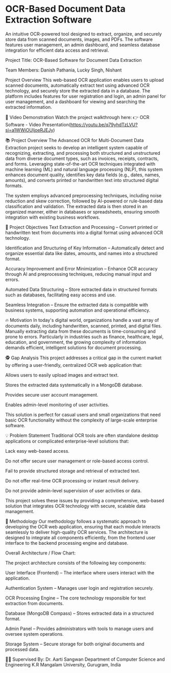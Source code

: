 # OCR-Based Document Data Extraction Software
An intuitive OCR-powered tool designed to extract, organize, and securely store data from scanned documents, images, and PDFs. The software features user management, an admin dashboard, and seamless database integration for efficient data access and retrieval.

Project Title:
OCR-Based Software for Document Data Extraction

Team Members:
Danish Pathania, Lucky Singh, Nishant

Project Overview
This web-based OCR application enables users to upload scanned documents, automatically extract text using advanced OCR technology, and securely store the extracted data in a database. The platform includes features for user registration and login, an admin panel for user management, and a dashboard for viewing and searching the extracted information.

🎥 Video Demonstration
Watch the project walkthrough here:
👉 OCR Software - Video Presentation(https://youtu.be/q79yhdTzLVU?si=a1WWiOUljoeRJEJy)

📚 Project Overview
The Advanced OCR for Multi-Document Data Extraction project seeks to develop an intelligent system capable of recognizing, extracting, and processing both structured and unstructured data from diverse document types, such as invoices, receipts, contracts, and forms. Leveraging state-of-the-art OCR techniques integrated with machine learning (ML) and natural language processing (NLP), this system enhances document quality, identifies key data fields (e.g., dates, names, amounts), and converts printed or handwritten text into structured digital formats.

The system employs advanced preprocessing techniques, including noise reduction and skew correction, followed by AI-powered or rule-based data classification and validation. The extracted data is then stored in an organized manner, either in databases or spreadsheets, ensuring smooth integration with existing business workflows.

🎯 Project Objectives
Text Extraction and Processing – Convert printed or handwritten text from documents into a digital format using advanced OCR technology.

Identification and Structuring of Key Information – Automatically detect and organize essential data like dates, amounts, and names into a structured format.

Accuracy Improvement and Error Minimization – Enhance OCR accuracy through AI and preprocessing techniques, reducing manual input and errors.

Automated Data Structuring – Store extracted data in structured formats such as databases, facilitating easy access and use.

Seamless Integration – Ensure the extracted data is compatible with business systems, supporting automation and operational efficiency.

🔥 Motivation
In today's digital world, organizations handle a vast array of documents daily, including handwritten, scanned, printed, and digital files. Manually extracting data from these documents is time-consuming and prone to errors. Particularly in industries such as finance, healthcare, legal, education, and government, the growing complexity of information demands efficient, intelligent solutions for document processing.

🕵️ Gap Analysis
This project addresses a critical gap in the current market by offering a user-friendly, centralized OCR web application that:

Allows users to easily upload images and extract text.

Stores the extracted data systematically in a MongoDB database.

Provides secure user account management.

Enables admin-level monitoring of user activities.

This solution is perfect for casual users and small organizations that need basic OCR functionality without the complexity of large-scale enterprise software.

💡 Problem Statement
Traditional OCR tools are often standalone desktop applications or complicated enterprise-level solutions that:

Lack easy web-based access.

Do not offer secure user management or role-based access control.

Fail to provide structured storage and retrieval of extracted text.

Do not offer real-time OCR processing or instant result delivery.

Do not provide admin-level supervision of user activities or data.

This project solves these issues by providing a comprehensive, web-based solution that integrates OCR technology with secure, scalable data management.

🚀 Methodology
Our methodology follows a systematic approach to developing the OCR web application, ensuring that each module interacts seamlessly to deliver high-quality OCR services. The architecture is designed to integrate all components efficiently, from the frontend user interface to the backend processing engine and database.

Overall Architecture / Flow Chart:

The project architecture consists of the following key components:

User Interface (Frontend) – The interface where users interact with the application.

Authentication System – Manages user login and registration securely.

OCR Processing Engine – The core technology responsible for text extraction from documents.

Database (MongoDB Compass) – Stores extracted data in a structured format.

Admin Panel – Provides administrators with tools to manage users and oversee system operations.

Storage System – Secure storage for both original documents and processed data.

👨‍🏫 Supervised By:
Dr. Aarti Sangwan
Department of Computer Science and Engineering
K.R Mangalam University, Gurugram, India
